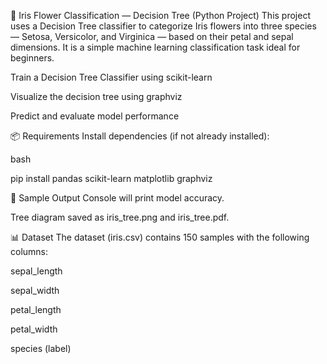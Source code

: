 🌸 Iris Flower Classification — Decision Tree (Python Project)
This project uses a Decision Tree classifier to categorize Iris flowers into three species — Setosa, Versicolor, and Virginica — based on their petal and sepal dimensions. It is a simple machine learning classification task ideal for beginners.

Train a Decision Tree Classifier using scikit-learn

Visualize the decision tree using graphviz

Predict and evaluate model performance

📦 Requirements
Install dependencies (if not already installed):

bash

pip install pandas scikit-learn matplotlib graphviz


🧪 Sample Output
Console will print model accuracy.

Tree diagram saved as iris_tree.png and iris_tree.pdf.

📊 Dataset
The dataset (iris.csv) contains 150 samples with the following columns:

sepal_length

sepal_width

petal_length

petal_width

species (label)

